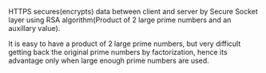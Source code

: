 HTTPS secures(encrypts) data between client and server by Secure Socket layer using RSA algorithm(Product of 2 large prime numbers and an auxillary value).

It is easy to have a product of 2 large prime numbers, but very difficult getting back the original prime numbers by factorization, hence its advantage only when large enough prime numbers are used.